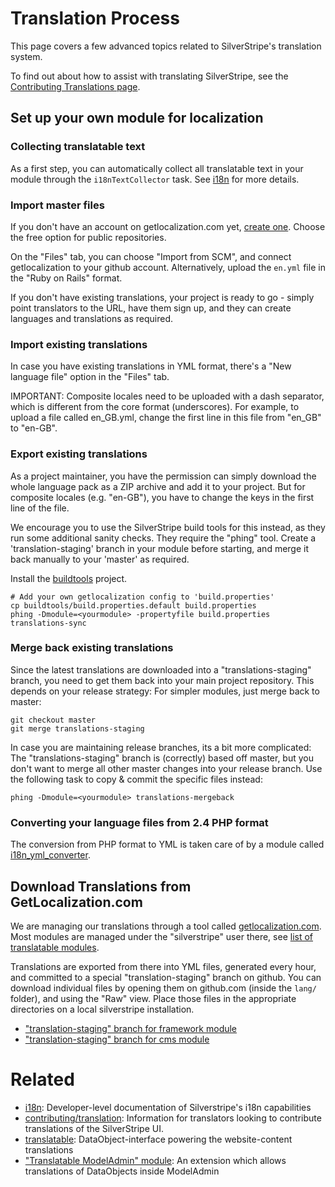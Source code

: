 # Translation Process #

This page covers a few advanced topics related to SilverStripe's translation system.

To find out about how to assist with translating SilverStripe, see the [Contributing Translations page](contributing/translation).

## Set up your own module for localization

### Collecting translatable text

As a first step, you can automatically collect
all translatable text in your module through the `i18nTextCollector` task.
See [i18n](/topics/i18n#collecting-text) for more details.

### Import master files

If you don't have an account on getlocalization.com yet, [create one](http://www.getlocalization.com/signup).
Choose the free option for public repositories.

On the "Files" tab, you can choose "Import from SCM",
and connect getlocalization to your github account.
Alternatively, upload the `en.yml` file in the "Ruby on Rails" format.

If you don't have existing translations,
your project is ready to go - simply point translators
to the URL, have them sign up, and they can create languages and translations as required.

### Import existing translations

In case you have existing translations in YML format,
there's a "New language file" option in the "Files" tab.

IMPORTANT: Composite locales need to be uploaded with 
a dash separator, which is different from the core format (underscores).
For example, to upload a file called en_GB.yml,
change the first line in this file from "en_GB" to "en-GB".

### Export existing translations

As a project maintainer, you have the permission can simply download the whole language pack as a ZIP archive
and add it to your project. But for composite locales (e.g. "en-GB"),
you have to change the keys in the first line of the file.

We encourage you to use the SilverStripe build tools for this instead,
as they run some additional sanity checks. They require the "phing" tool.
Create a 'translation-staging' branch in your module before starting,
and merge it back manually to your 'master' as required.

Install the [buildtools](https://github.com/silverstripe/silverstripe-buildtools) project.

	# Add your own getlocalization config to 'build.properties'
	cp buildtools/build.properties.default build.properties
	phing -Dmodule=<yourmodule> -propertyfile build.properties translations-sync

### Merge back existing translations

Since the latest translations are downloaded into a "translations-staging"
branch, you need to get them back into your main project repository.
This depends on your release strategy: For simpler modules,
just merge back to master:

	git checkout master
	git merge translations-staging

In case you are maintaining release branches, its a bit more complicated:
The "translations-staging" branch is (correctly) based off master,
but you don't want to merge all other master changes into your release branch.
Use the following task to copy & commit the specific files instead:

	phing -Dmodule=<yourmodule> translations-mergeback

### Converting your language files from 2.4 PHP format

The conversion from PHP format to YML is taken care of by a module
called [i18n_yml_converter](https://github.com/chillu/i18n_yml_converter).

## Download Translations from GetLocalization.com

We are managing our translations through a tool called [getlocalization.com](http://getlocalization.com).
Most modules are managed under the "silverstripe" user there,
see [list of translatable modules](http://www.getlocalization.com/profile/?username=silverstripe).

Translations are exported from there into YML files, generated every hour,
and committed to a special "translation-staging" branch on github.
You can download individual files by opening them on github.com (inside the `lang/` folder), and using the "Raw" view.
Place those files in the appropriate directories on a local silverstripe installation. 

 * ["translation-staging" branch for framework module](https://github.com/silverstripe/sapphire/tree/translation-staging)
 * ["translation-staging" branch for cms module](https://github.com/silverstripe/silverstripe-cms/tree/translation-staging)

# Related

 * [i18n](/topics/i18n): Developer-level documentation of Silverstripe's i18n capabilities
 * [contributing/translation](contributing/translation): Information for translators looking to contribute translations of the SilverStripe UI.
 * [translatable](https://github.com/silverstripe/silverstripe-translatable): DataObject-interface powering the website-content translations
 * ["Translatable ModelAdmin" module](http://silverstripe.org/translatablemodeladmin-module/): An extension which allows translations of DataObjects inside ModelAdmin
